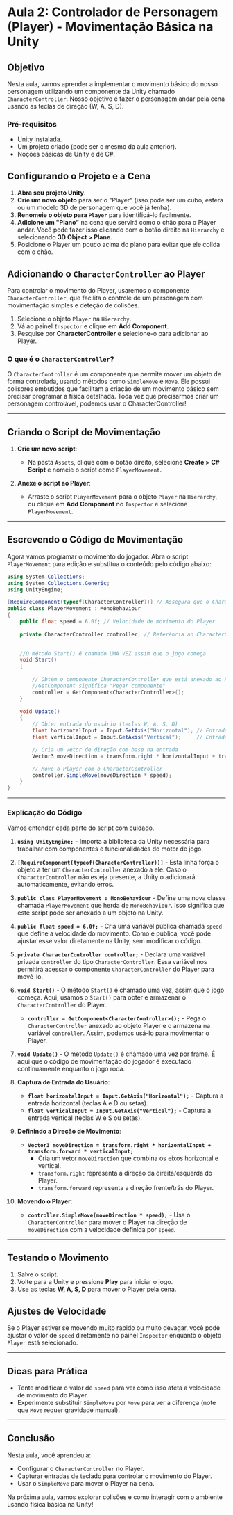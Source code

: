 # Aula 2: Controlador de Personagem (Player) - Movimentação Básica na Unity

## Objetivo

Nesta aula, vamos aprender a implementar o movimento básico do nosso personagem utilizando um componente da Unity chamado `CharacterController`. Nosso objetivo é fazer o personagem andar pela cena usando as teclas de direção (W, A, S, D).

### Pré-requisitos

- Unity instalada.
- Um projeto criado (pode ser o mesmo da aula anterior).
- Noções básicas de Unity e de C#.

## Configurando o Projeto e a Cena

1. **Abra seu projeto Unity**.
2. **Crie um novo objeto** para ser o "Player" (isso pode ser um cubo, esfera ou um modelo 3D de personagem que você já tenha).
3. **Renomeie o objeto para `Player`** para identificá-lo facilmente.
4. **Adicione um "Plano"** na cena que servirá como o chão para o Player andar. Você pode fazer isso clicando com o botão direito na `Hierarchy` e selecionando **3D Object > Plane**.
5. Posicione o Player um pouco acima do plano para evitar que ele colida com o chão.

## Adicionando o `CharacterController` ao Player

Para controlar o movimento do Player, usaremos o componente `CharacterController`, que facilita o controle de um personagem com movimentação simples e deteção de colisões.

1. Selecione o objeto `Player` na `Hierarchy`.
2. Vá ao painel `Inspector` e clique em **Add Component**.
3. Pesquise por **CharacterController** e selecione-o para adicionar ao Player.

### O que é o `CharacterController`?

O `CharacterController` é um componente que permite mover um objeto de forma controlada, usando métodos como `SimpleMove` e `Move`. Ele possui colisores embutidos que facilitam a criação de um movimento básico sem precisar programar a física detalhada. Toda vez que precisarmos criar um personagem controlável, podemos usar o CharacterController!

---

## Criando o Script de Movimentação

1. **Crie um novo script**:
   - Na pasta `Assets`, clique com o botão direito, selecione **Create > C# Script** e nomeie o script como `PlayerMovement`.
   
2. **Anexe o script ao Player**:
   - Arraste o script `PlayerMovement` para o objeto `Player` na `Hierarchy`, ou clique em **Add Component** no `Inspector` e selecione `PlayerMovement`.

---

## Escrevendo o Código de Movimentação

Agora vamos programar o movimento do jogador. Abra o script `PlayerMovement` para edição e substitua o conteúdo pelo código abaixo:

```csharp
using System.Collections;
using System.Collections.Generic;
using UnityEngine;

[RequireComponent(typeof(CharacterController))] // Assegura que o CharacterController está presente
public class PlayerMovement : MonoBehaviour
{
    public float speed = 6.0f; // Velocidade de movimento do Player
    
    private CharacterController controller; // Referência ao CharacterController

    
    //O método Start() é chamado UMA VEZ assim que o jogo começa
    void Start()
    {
        
        // Obtém o componente CharacterController que está anexado ao Player
        //GetComponent significa "Pegar componente"
        controller = GetComponent<CharacterController>();
    }

    void Update()
    {
        // Obter entrada do usuário (teclas W, A, S, D)
        float horizontalInput = Input.GetAxis("Horizontal"); // Entrada para esquerda e direita
        float verticalInput = Input.GetAxis("Vertical");     // Entrada para frente e trás

        // Cria um vetor de direção com base na entrada
        Vector3 moveDirection = transform.right * horizontalInput + transform.forward * verticalInput;

        // Move o Player com o CharacterController
        controller.SimpleMove(moveDirection * speed);
    }
}
```

---

### Explicação do Código

Vamos entender cada parte do script com cuidado.

1. **`using UnityEngine;`** - Importa a biblioteca da Unity necessária para trabalhar com componentes e funcionalidades do motor de jogo.

2. **`[RequireComponent(typeof(CharacterController))]`** - Esta linha força o objeto a ter um `CharacterController` anexado a ele. Caso o `CharacterController` não esteja presente, a Unity o adicionará automaticamente, evitando erros.

3. **`public class PlayerMovement : MonoBehaviour`** - Define uma nova classe chamada `PlayerMovement` que herda de `MonoBehaviour`. Isso significa que este script pode ser anexado a um objeto na Unity.

4. **`public float speed = 6.0f;`** - Cria uma variável pública chamada `speed` que define a velocidade do movimento. Como é pública, você pode ajustar esse valor diretamente na Unity, sem modificar o código.

5. **`private CharacterController controller;`** - Declara uma variável privada `controller` do tipo `CharacterController`. Essa variável nos permitirá acessar o componente `CharacterController` do Player para movê-lo.

6. **`void Start()`** - O método `Start()` é chamado uma vez, assim que o jogo começa. Aqui, usamos o `Start()` para obter e armazenar o `CharacterController` do Player.

   - **`controller = GetComponent<CharacterController>();`** - Pega o `CharacterController` anexado ao objeto Player e o armazena na variável `controller`. Assim, podemos usá-lo para movimentar o Player.

7. **`void Update()`** - O método `Update()` é chamado uma vez por frame. É aqui que o código de movimentação do jogador é executado continuamente enquanto o jogo roda.

8. **Captura de Entrada do Usuário**:
   - **`float horizontalInput = Input.GetAxis("Horizontal");`** - Captura a entrada horizontal (teclas A e D ou setas).
   - **`float verticalInput = Input.GetAxis("Vertical");`** - Captura a entrada vertical (teclas W e S ou setas).

9. **Definindo a Direção de Movimento**:
   - **`Vector3 moveDirection = transform.right * horizontalInput + transform.forward * verticalInput;`**
     - Cria um vetor `moveDirection` que combina os eixos horizontal e vertical.
     - `transform.right` representa a direção da direita/esquerda do Player.
     - `transform.forward` representa a direção frente/trás do Player.

10. **Movendo o Player**:
    - **`controller.SimpleMove(moveDirection * speed);`** - Usa o `CharacterController` para mover o Player na direção de `moveDirection` com a velocidade definida por `speed`.

---

## Testando o Movimento

1. Salve o script.
2. Volte para a Unity e pressione **Play** para iniciar o jogo.
3. Use as teclas **W, A, S, D** para mover o Player pela cena.

## Ajustes de Velocidade

Se o Player estiver se movendo muito rápido ou muito devagar, você pode ajustar o valor de `speed` diretamente no painel `Inspector` enquanto o objeto `Player` está selecionado.

---

## Dicas para Prática

- Tente modificar o valor de `speed` para ver como isso afeta a velocidade de movimento do Player.
- Experimente substituir `SimpleMove` por `Move` para ver a diferença (note que `Move` requer gravidade manual).

---

## Conclusão

Nesta aula, você aprendeu a:
- Configurar o `CharacterController` no Player.
- Capturar entradas de teclado para controlar o movimento do Player.
- Usar o `SimpleMove` para mover o Player na cena.

Na próxima aula, vamos explorar colisões e como interagir com o ambiente usando física básica na Unity!
